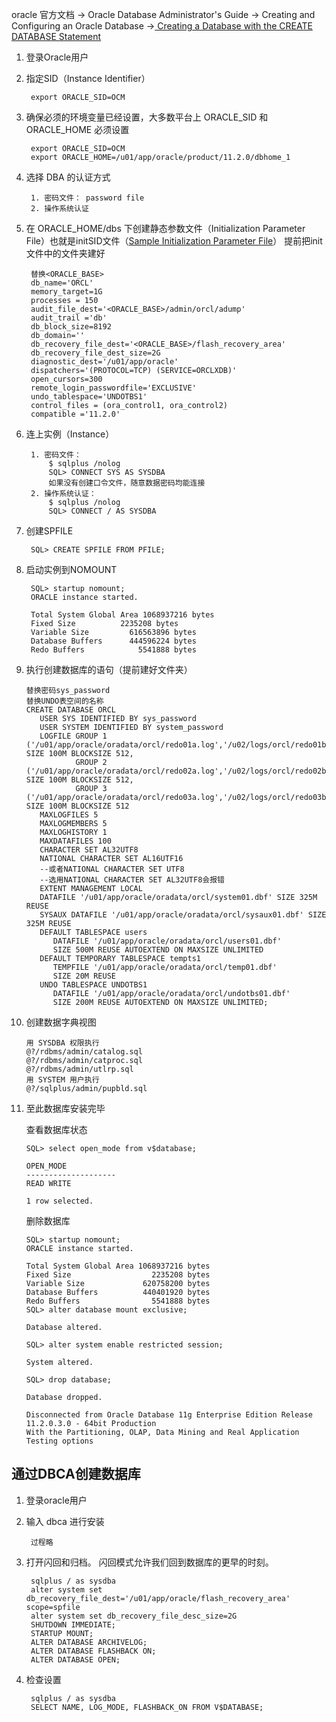 oracle 官方文档 -> Oracle Database Administrator's Guide -> Creating and Configuring an Oracle Database ->[ Creating a Database with the CREATE DATABASE Statement](http://docs.oracle.com/cd/E11882_01/server.112/e25494/create.htm#ADMIN11074)

1. 登录Oracle用户

2. 指定SID（Instance Identifier）

  
		export ORACLE_SID=OCM

3. 确保必须的环境变量已经设置，大多数平台上 ORACLE_SID 和 ORACLE_HOME 必须设置
		
		export ORACLE_SID=OCM
		export ORACLE_HOME=/u01/app/oracle/product/11.2.0/dbhome_1

4. 选择 DBA 的认证方式
		
		1. 密码文件： password file
		2. 操作系统认证
		
5. 在 ORACLE_HOME/dbs 下创建静态参数文件（Initialization Parameter File）也就是initSID文件（[Sample Initialization Parameter File](http://docs.oracle.com/cd/E11882_01/server.112/e25494/create.htm#ADMIN11112)）
提前把init文件中的文件夹建好

		替换<ORACLE_BASE>
		db_name='ORCL'
		memory_target=1G
		processes = 150
		audit_file_dest='<ORACLE_BASE>/admin/orcl/adump'
		audit_trail ='db'
		db_block_size=8192
		db_domain=''
		db_recovery_file_dest='<ORACLE_BASE>/flash_recovery_area'
		db_recovery_file_dest_size=2G
		diagnostic_dest='/u01/app/oracle'
		dispatchers='(PROTOCOL=TCP) (SERVICE=ORCLXDB)'
		open_cursors=300 
		remote_login_passwordfile='EXCLUSIVE'
		undo_tablespace='UNDOTBS1'
		control_files = (ora_control1, ora_control2)
		compatible ='11.2.0'


6. 连上实例（Instance）

		1. 密码文件：
			$ sqlplus /nolog
			SQL> CONNECT SYS AS SYSDBA
			如果没有创建口令文件，随意数据密码均能连接
		2. 操作系统认证：
			$ sqlplus /nolog
			SQL> CONNECT / AS SYSDBA
7. 创建SPFILE
		
		SQL> CREATE SPFILE FROM PFILE;
		
8. 启动实例到NOMOUNT

		SQL> startup nomount;
		ORACLE instance started.
		
		Total System Global Area 1068937216 bytes
		Fixed Size		    2235208 bytes
		Variable Size		  616563896 bytes
		Database Buffers	  444596224 bytes
		Redo Buffers		    5541888 bytes

10. 执行创建数据库的语句（提前建好文件夹）
		
		替换密码sys_password
		替换UNDO表空间的名称
		CREATE DATABASE ORCL
		   USER SYS IDENTIFIED BY sys_password
		   USER SYSTEM IDENTIFIED BY system_password
		   LOGFILE GROUP 1 ('/u01/app/oracle/oradata/orcl/redo01a.log','/u02/logs/orcl/redo01b.log') SIZE 100M BLOCKSIZE 512,
		           GROUP 2 ('/u01/app/oracle/oradata/orcl/redo02a.log','/u02/logs/orcl/redo02b.log') SIZE 100M BLOCKSIZE 512,
		           GROUP 3 ('/u01/app/oracle/oradata/orcl/redo03a.log','/u02/logs/orcl/redo03b.log') SIZE 100M BLOCKSIZE 512
		   MAXLOGFILES 5
		   MAXLOGMEMBERS 5
		   MAXLOGHISTORY 1
		   MAXDATAFILES 100
		   CHARACTER SET AL32UTF8
		   NATIONAL CHARACTER SET AL16UTF16
		   --或者NATIONAL CHARACTER SET UTF8
		   --选用NATIONAL CHARACTER SET AL32UTF8会报错
		   EXTENT MANAGEMENT LOCAL
		   DATAFILE '/u01/app/oracle/oradata/orcl/system01.dbf' SIZE 325M REUSE
		   SYSAUX DATAFILE '/u01/app/oracle/oradata/orcl/sysaux01.dbf' SIZE 325M REUSE
		   DEFAULT TABLESPACE users
		      DATAFILE '/u01/app/oracle/oradata/orcl/users01.dbf'
		      SIZE 500M REUSE AUTOEXTEND ON MAXSIZE UNLIMITED
		   DEFAULT TEMPORARY TABLESPACE tempts1
		      TEMPFILE '/u01/app/oracle/oradata/orcl/temp01.dbf'
		      SIZE 20M REUSE
		   UNDO TABLESPACE UNDOTBS1
		      DATAFILE '/u01/app/oracle/oradata/orcl/undotbs01.dbf'
		      SIZE 200M REUSE AUTOEXTEND ON MAXSIZE UNLIMITED;

11. 创建数据字典视图

		用 SYSDBA 权限执行
		@?/rdbms/admin/catalog.sql
		@?/rdbms/admin/catproc.sql
		@?/rdbms/admin/utlrp.sql
		用 SYSTEM 用户执行
		@?/sqlplus/admin/pupbld.sql

12. 至此数据库安装完毕
 
	查看数据库状态

	    SQL> select open_mode from v$database;
	    
	    OPEN_MODE
	    --------------------
	    READ WRITE
	    
	    1 row selected.

	删除数据库

		SQL> startup nomount;
		ORACLE instance started.
		
		Total System Global Area 1068937216 bytes
		Fixed Size                  2235208 bytes
		Variable Size             620758200 bytes
		Database Buffers          440401920 bytes
		Redo Buffers                5541888 bytes
		SQL> alter database mount exclusive;
	
		Database altered.
		
		SQL> alter system enable restricted session;
		
		System altered.
		
		SQL> drop database;
		
		Database dropped.
		
		Disconnected from Oracle Database 11g Enterprise Edition Release 11.2.0.3.0 - 64bit Production
		With the Partitioning, OLAP, Data Mining and Real Application Testing options


## 通过DBCA创建数据库 ##
1. 登录oracle用户 

2. 输入 dbca 进行安装
		
		过程略

3. 打开闪回和归档。 闪回模式允许我们回到数据库的更早的时刻。


		sqlplus / as sysdba
		alter system set db_recovery_file_dest='/u01/app/oracle/flash_recovery_area' scope=spfile
		alter system set db_recovery_file_desc_size=2G
		SHUTDOWN IMMEDIATE;
		STARTUP MOUNT;
		ALTER DATABASE ARCHIVELOG;
		ALTER DATABASE FLASHBACK ON;
		ALTER DATABASE OPEN;

4. 检查设置


		sqlplus / as sysdba
		SELECT NAME, LOG_MODE, FLASHBACK_ON FROM V$DATABASE;
